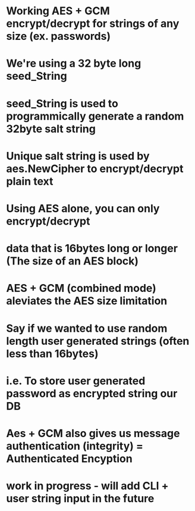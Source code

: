 # Working AES + GCM encrypt/decrypt for strings of any size (ex. passwords)

# We're using a 32 byte long seed_String
# seed_String is used to programmically generate a random 32byte salt string

# Unique salt string is used by aes.NewCipher to encrypt/decrypt plain text

# Using AES alone, you can only encrypt/decrypt
# data that is 16bytes long or longer (The size of an AES block)

# AES + GCM (combined mode) aleviates the AES size limitation
# Say if we wanted to use random length user generated strings (often less than 16bytes) 
# i.e.  To store user generated password as encrypted string our DB
# Aes + GCM also gives us message authentication (integrity) = Authenticated Encyption

# work in progress - will add CLI + user string input in the future

